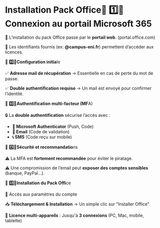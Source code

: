 # Installation Pack Office🔹 **1️⃣️⃣️ Connexion au portail Microsoft 3**65

📌 L’installation du pack Office passe par le **portail web**. (portal.office.com)

📌 Les identifiants fournis (ex: **@campus-eni.fr**) permettent d’accéder aux licences.



🔹 **2️⃣️⃣️Configuration initia**le

✅ **Adresse mail de récupération** → Essentielle en cas de perte du mot de passe.

✅ **Double authentification requise** → Un mail est envoyé pour confirmer l’identité.



🔹 **3️⃣️⃣️Authentification multi-facteur (MF**A)

🔒 La **double authentification** sécurise l’accès avec :

- **📲 Microsoft Authenticator** (Push, Code)
- **📩 Email** (Code de validation)
- **📞 SMS** (Code reçu sur mobile)



🔹 **4️⃣️⃣️Sécurité et recommandatio**ns

⚠️ La MFA est **fortement recommandée** pour éviter le piratage.

⚠️ Une compromission de l’email peut **exposer des comptes sensibles** (banque, PayPal…).



🔹 **5️⃣️⃣️Installation du Pack Offi**ce

📂 Accès aux paramètres du compte

📥 **Téléchargement & Installation** → Un simple clic sur "Installer Office"

📌 **Licence multi-appareils** : Jusqu'à **3 connexions** (PC, Mac, mobile, tablette)
